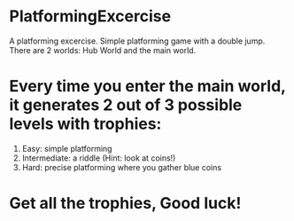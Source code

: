 # PlatformingExcercise
 A platforming excercise. Simple platforming game with a double jump. There are 2 worlds: Hub World and the main world.
# Every time you enter the main world, it generates 2 out of 3 possible levels with trophies:
1. Easy: simple platforming
2. Intermediate: a riddle (Hint: look at coins!)
3. Hard: precise platforming where you gather blue coins
# Get all the trophies, Good luck! 
